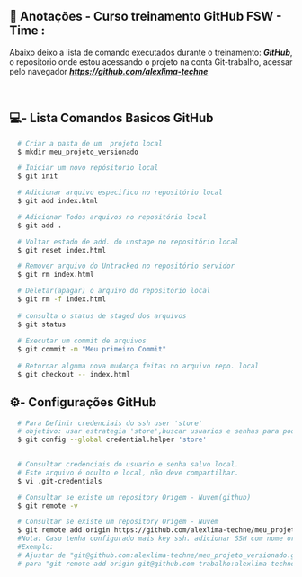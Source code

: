 <!----- Configurations ---------------------------->
 ## 📌 Anotações - Curso treinamento GitHub FSW - Time : 

Abaixo deixo a lista de comando executados durante o treinamento: **_GitHub_**, o repositorio onde estou acessando o projeto na conta Git-trabalho, acessar pelo navegador **_https://github.com/alexlima-techne_** 

<br>

##  💻- Lista Comandos Basicos GitHub

```bash
  # Criar a pasta de um  projeto local
  $ mkdir meu_projeto_versionado

  # Iniciar um novo repósitorio local
  $ git init

  # Adicionar arquivo especifico no repositório local
  $ git add index.html

  # Adicionar Todos arquivos no repositório local
  $ git add .

  # Voltar estado de add. do unstage no repositório local
  $ git reset index.html

  # Remover arquivo do Untracked no repositório servidor
  $ git rm index.html

  # Deletar(apagar) o arquivo do repositório local
  $ git rm -f index.html
  
  # consulta o status de staged dos arquivos
  $ git status
  
  # Executar um commit de arquivos
  $ git commit -m "Meu primeiro Commit"
   
  # Retornar alguma nova mudança feitas no arquivo repo. local
  $ git checkout -- index.html


```


##  ⚙- Configurações GitHub

```bash
  # Para Definir credenciais do ssh user 'store'
  # objetivo: usar estrategia 'store',buscar usuarios e senhas para poder autenticar automativamente.  
  $ git config --global credential.helper 'store'

  
  # Consultar credenciais do usuario e senha salvo local.
  # Este arquivo é oculto e local, não deve compartilhar.
  $ vi .git-credentials

  # Consultar se existe um repository Origem - Nuvem(github)
  $ git remote -v

  # Consultar se existe um repository Origem - Nuvem
  $ git remote add origin https://github.com/alexlima-techne/meu_projeto_versionado.git
  #Nota: Caso tenha configurado mais key ssh. adicionar SSH com nome origem
  #Exemplo: 
  # Ajustar de "git@github.com:alexlima-techne/meu_projeto_versionado.git" 
  # para "git remote add origin git@github.com-trabalho:alexlima-techne/meu_projeto_versionado.git"
 
```
#
